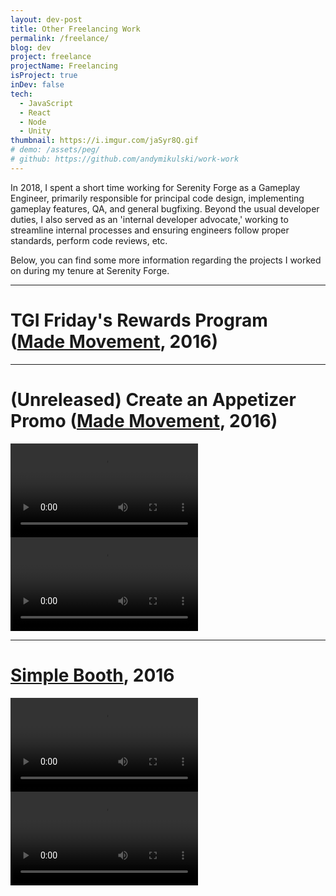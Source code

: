 ```yaml
---
layout: dev-post
title: Other Freelancing Work
permalink: /freelance/
blog: dev
project: freelance
projectName: Freelancing
isProject: true
inDev: false
tech:
  - JavaScript
  - React
  - Node
  - Unity
thumbnail: https://i.imgur.com/jaSyr8Q.gif
# demo: /assets/peg/
# github: https://github.com/andymikulski/work-work
---
```





In 2018, I spent a short time working for Serenity Forge as a Gameplay Engineer, primarily responsible for principal code design, implementing gameplay features, QA, and general bugfixing. Beyond the usual developer duties, I also served as an 'internal developer advocate,' working to streamline internal processes and ensuring engineers follow proper standards, perform code reviews, etc.

Below, you can find some more information regarding the projects I worked on during my tenure at Serenity Forge.

---

# TGI Friday's Rewards Program ([Made Movement](https://www.heymade.com/), 2016)
<!--
![Screenshot](https://i.imgur.com/AiI11nl.jpg)

Blah blah blah
<video src="https://i.imgur.com/QJVl6rZ.mp4" height="500" loop controls></video>

https://web.archive.org/web/20151104184855/http://themaxpass.com/ -->

---

# (Unreleased) Create an Appetizer Promo ([Made Movement](https://heymade.com/), 2016)

<video src="https://i.imgur.com/utLezXC.mp4" loop controls></video>
<video src="https://i.imgur.com/BtEw0Ee.mp4" loop controls></video>

---

# [Simple Booth](https://simplebooth.com/), 2016

<video src="https://i.imgur.com/utLezXC.mp4" loop controls></video>
<video src="https://i.imgur.com/BtEw0Ee.mp4" loop controls></video>

